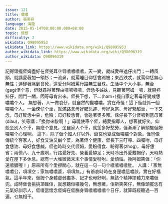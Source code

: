 ```yaml
---
issue: 121
title: 噥噥
author: 張美容
language: 海陸
date: 2015-05-14T00:00:00.000+08:00
topic: 懷想
difficulty: 2
wikidata: Q98095953
wikidata_link: https://www.wikidata.org/wiki/Q98095953
author_wikidata_link: https://www.wikidata.org/wiki/Q98096319
author_wikidata: Q98096319
---
```

記得頭擺𠊎姆盡好在𠊎兜耳空脣噥噥噥噥，天一變，就喊愛帶遮仔出門；一轉風頭，就講愛著加一領衫；一流鼻，就罵睡目仰恁會踢被；東西跌忒，就罵仰恁無心無性；連磓著痛到會死，還愛分阿姆罵行路無生目珠。生活中个大小事，無合(gag)佢个意，佢就尋得著理由噥噥噥噥，𠊎恁多姊妹，見聽著阿姆一噥，就閼捽捽仔，間門一關，囥等毋肯出來。𠊎長下想，下二(ham+)擺自家定著毋好變成恁噥噥个人。
無想著，人一做哀仔，就自然的變噥噥，實在奇怪！這下𠊎就係一個噥噥个人，一坐倈仔个車，就滿路念毋好駛恁遽、毋好急當、毋好緊超車，一下又念，毋好駛恁中央，危險；毋好駛恁脣，會碰著奧多拜。倈仔長下分𠊎噥到當毋著(diau)，笑等講：「換你來駛啊！」毋曉使車个𠊎，總愛指導人，想著就好笑。仰般坐別人个車，無麼个意見，坐自家人个車，就恁多好愁勞，𠊎漸漸了解頭擺𠊎姆噥噥个心理咧。
這下，除了𠊎个細人仔以外，爺哀也變成𠊎噥膿个對象。𠊎爸像傳統个客家人，好食又油又鹹个菜，為著佢个健康，𠊎長下三叮嚀、四囑咐，毋好食恁油、毋好食恁鹹。𠊎也時時交代𠊎姆，愛盼得食、盼得著(zhog)，毋好恁省；兩儕八、九十歲咧，行路愛好先、營養愛罅足；天時冷出外愛戴帽仔，天時熱愛在屋下多休息。總有一大堆微微末末个事情愛吩咐、愛煩惱。換阿姆笑𠊎：「你還噥膿喔！」原來所有个愛摎關心，就在這一句一句个噥噥噥噥肚。
人講：「家無噥噥公，項項空；家無噥噥婆，項項無。」有爺哀時時在身邊噥這噥該，實在好福氣。這半年來，𠊎姆个身體虛弱盡多、記才也毋好咧，無該个精神摎體力來噥𠊎兜。成時𠊎會挑挑頂碓佢，就想聽佢噥幾句，無想著，佢斯笑笑仔，無像頭擺恁有元氣好訓示人，𠊎嗄當懷念𠊎姆在𠊎膴身脣噥噥噥噥个日仔，就算既經聽過一百遍，乜無相干。
